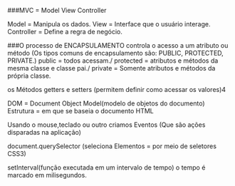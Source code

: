 ###MVC = Model View Controller

 Model = Manipula os dados.
 View = Interface que o usuário interage.
 Controller = Define a regra de negócio.

###O processo de ENCAPSULAMENTO controla o acesso a um atributo ou método (Os tipos comuns de encapsulamento são: PUBLIC, PROTECTED, PRIVATE.) 
public = todos acessam./ 
protected = atributos e métodos da mesma classe e classe pai./
private = Somente atributos e métodos da própria classe.

os Métodos getters e setters (permitem definir como acessar os valores)4

DOM = Document Object Model(modelo de objetos do documento)
Estrutura = em que se baseia o documento HTML

Usando o mouse,teclado ou outro criamos Eventos (Que são ações disparadas na aplicação)

document.querySelector (seleciona Elementos = por meio de seletores CSS3)

setInterval(função executada em um intervalo de tempo) o tempo é marcado em milisegundos.